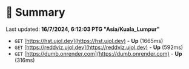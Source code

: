 # 📖 Summary
Last updated: **16/7/2024, 6:12:03 PTG "Asia/Kuala_Lumpur"**

- `GET` [https://hst.ujol.dev](https://hst.ujol.dev) - **Up** (1665ms)
- `GET` [https://reddviz.ujol.dev](https://reddviz.ujol.dev) - **Up** (592ms)
- `GET` [https://dumb.onrender.com](https://dumb.onrender.com) - **Up** (316ms)
